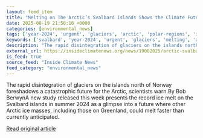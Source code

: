 ```yaml
---
layout: feed_item
title: "Melting on The Arctic’s Svalbard Islands Shows the Climate Future Is Now"
date: 2025-08-19 21:50:16 +0000
categories: [environmental_news]
tags: ['year-2024', 'urgent', 'glaciers', 'arctic', 'polar-regions', 'ice-loss']
keywords: ['svalbard', 'year-2024', 'urgent', 'glaciers', 'melting', 'arctic', 'polar-regions']
description: "The rapid disintegration of glaciers on the islands north of Norway foreshadows a catastrophic future for the Arctic, scientists warn"
external_url: https://insideclimatenews.org/news/19082025/arctic-svalbard-record-ice-melt/
is_feed: true
source_feed: "Inside Climate News"
feed_category: "environmental_news"
---
```


The rapid disintegration of glaciers on the islands north of Norway foreshadows a catastrophic future for the Arctic, scientists warn.By Bob BerwynA new study released this week presents the record ice melt on the Svalbard islands in summer 2024 as a glimpse into a future where other Arctic ice masses, including those on Greenland, could melt faster than currently anticipated.

[Read original article](https://insideclimatenews.org/news/19082025/arctic-svalbard-record-ice-melt/)
